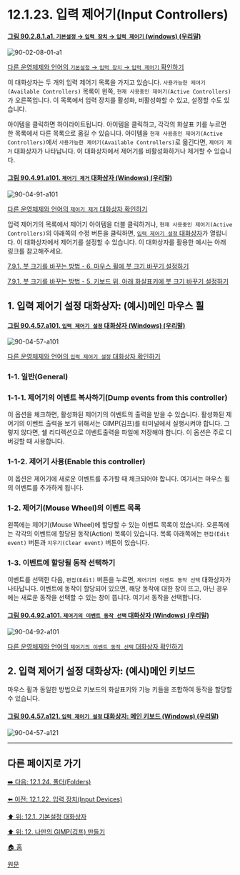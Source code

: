 # 12.1.23. 입력 제어기(Input Controllers)

<a id="90-02-08-01-a1"></a>

#### [그림 90.2.8.1.a1. `기본설정` → `입력 장치` → `입력 제어기` (windows) (우리말)](./90-02-08-01-input-controllers.md#90-02-08-01-a1)
![90-02-08-01-a1](https://github.com/wonder13662/gimp/assets/15767104/ecc47b6c-f2ef-44a9-9401-bb1a12352671)

[다른 운영체제와 언어의 `기본설정` → `입력 장치` → `입력 제어기` 확인하기](./90-02-08-01-input-controllers.md#90-02-08-01-a2)

이 대화상자는 두 개의 입력 제어기 목록을 가지고 있습니다. `사용가능한 제어기(Available Controllers)` 목록이 왼쪽, `현재 사용중인 제어기(Active Controllers)`가 오른쪽입니다. 이 목록에서 입력 장치를 활성화, 비활성화할 수 있고, 설정할 수도 있습니다.

아이템을 클릭하면 하이라이트됩니다. 아이템을 클릭하고, 각각의 화살표 키를 누르면 한 목록에서 다른 목록으로 옮길 수 있습니다. 아이템을 `현재 사용중인 제어기(Active Controllers)`에서 `사용가능한 제어기(Available Controllers)`로 옮긴다면, `제어기 제거` 대화상자가 나타납니다. 이 대화상자에서 제어기를 비활성화하거나 제거할 수 있습니다.

<a id="90-04-91-a101"></a>

#### [그림 90.4.91.a101. `제어기 제거` 대화상자 (Windows) (우리말)](./90-04-91-remove_controller.md#90-04-91-a101)
![90-04-91-a101](https://github.com/wonder13662/gimp/assets/15767104/ddbf4cc9-4e84-422a-8733-1f7e30227cab)

[다른 운영체제와 언어의 `제어기 제거` 대화상자 확인하기](./90-04-91-remove_controller.md#90-04-91-a102)

입력 제어기의 목록에서 제어기 아이템을 더블 클릭하거나, `현재 사용중인 제어기(Active Controllers)`의 아래쪽의 수정 버튼을 클릭하면, [`입력 제어기 설정` 대화상자](./12-01-23-input-controllers.md#90-04-57-a101)가 열립니다. 이 대화상자에서 제어기를 설정할 수 있습니다. 이 대화상자를 활용한 예시는 아래 링크를 참고해주세요.

[7.9.1. 붓 크기를 바꾸는 방법 - 6. 마우스 휠에 붓 크기 바꾸기 설정하기](./07-09-01-how-to-change-the-size-of-a-brush.md#07-09-01-s6)

[7.9.1. 붓 크기를 바꾸는 방법 - 5. 키보드 위, 아래 화살표키에 붓 크기 바꾸기 설정하기](./07-09-01-how-to-change-the-size-of-a-brush.md#07-09-01-s5)


## 1. 입력 제어기 설정 대화상자: (예시)메인 마우스 휠

<a id="90-04-57-a101"></a>

#### [그림 90.4.57.a101. `입력 제어기 설정` 대화상자 (Windows) (우리말)](./90-04-57-configure_input_controller.md#90-04-57-a101)
![90-04-57-a101](https://github.com/wonder13662/gimp/assets/15767104/27dd0768-453d-4ec9-b449-79527c6ed202)

[다른 운영체제와 언어의 `입력 제어기 설정` 대화상자 확인하기](./90-04-57-configure_input_controller.md#90-04-57-a102)

### 1-1. 일반(General)
### 1-1-1. 제어기의 이벤트 복사하기(Dump events from this controller)
이 옵션을 체크하면, 활성화된 제어기의 이벤트의 출력을 받을 수 있습니다. 활성화된 제어기의 이벤트 출력을 보기 위해서는 GIMP(김프)를 터미널에서 실행시켜야 합니다. 그렇지 않다면, 쉘 리디렉션으로 이벤트출력을 파일에 저장해야 합니다. 이 옵션은 주로 디버깅할 때 사용합니다.

### 1-1-2. 제어기 사용(Enable this controller)
이 옵션은 제어기에 새로운 이벤트를 추가할 때 체크되어야 합니다. 여기서는 마우스 휠의 이벤트를 추가하게 됩니다.

### 1-2. 제어기(Mouse Wheel)의 이벤트 목록
왼쪽에는 제어기(Mouse Wheel)에 할당할 수 있는 이벤트 목록이 있습니다. 오른쪽에는 각각의 이벤트에 할당된 동작(Action) 목록이 있습니다. 목록 아래쪽에는 `편집(Edit event)` 버튼과 `지우기(Clear event)` 버튼이 있습니다.

### 1-3. 이벤트에 할당될 동작 선택하기
이벤트를 선택한 다음, `편집(Edit)` 버튼을 누르면, `제어기의 이벤트 동작 선택` 대화상자가 나타납니다. 이벤트에 동작이 할당되어 있으면, 해당 동작에 대한 창이 뜨고, 아닌 경우에는 새로운 동작을 선택할 수 있는 창이 뜹니다. 여기서 동작을 선택합니다.

<a id="90-04-92-a101"></a>

#### [그림 90.4.92.a101. `제어기의 이벤트 동작 선택` 대화상자 (Windows) (우리말)](./90-04-92-select_controller_event_action.md#90-04-92-a101)
![90-04-92-a101](https://github.com/wonder13662/gimp/assets/15767104/3da0ec1a-15c1-4361-983c-e860b0395570)

[다른 운영체제와 언어의 `제어기의 이벤트 동작 선택` 대화상자 확인하기](./90-04-92-select_controller_event_action.md#90-04-92-a102)

## 2. 입력 제어기 설정 대화상자: (예시)메인 키보드
마우스 휠과 동일한 방법으로 키보드의 화살표키와 기능 키들을 조합하여 동작을 할당할 수 있습니다.

<a id="90-04-57-a121"></a>

#### [그림 90.4.57.a121. `입력 제어기 설정` 대화상자: 메인 키보드 (Windows) (우리말)](./90-04-57-configure_input_controller.md#90-04-57-a121)
![90-04-57-a121](https://github.com/wonder13662/gimp/assets/15767104/2fb6c001-7b9a-4bdb-bb4b-b6d51d3d31dd)

***

## 다른 페이지로 가기

[➡️ 다음: 12.1.24. 폴더(Folders)](./12-01-24-folders.md)

[⬅️ 이전: 12.1.22. 입력 장치(Input Devices)](./12-01-22-input-devices.md)

[⬆️ 위: 12.1. 기본설정 대화상자](./12-01-00-preference-dialog.md)

[⬆️ 위: 12. 나만의 GIMP(김프) 만들기](./12-00-enrich-my-gimp.md)

[🏠 홈](./00-home.md)

[원문](https://docs.gimp.org/2.10/ko/gimp-pimping.html#gimp-prefs-input-controllers)
